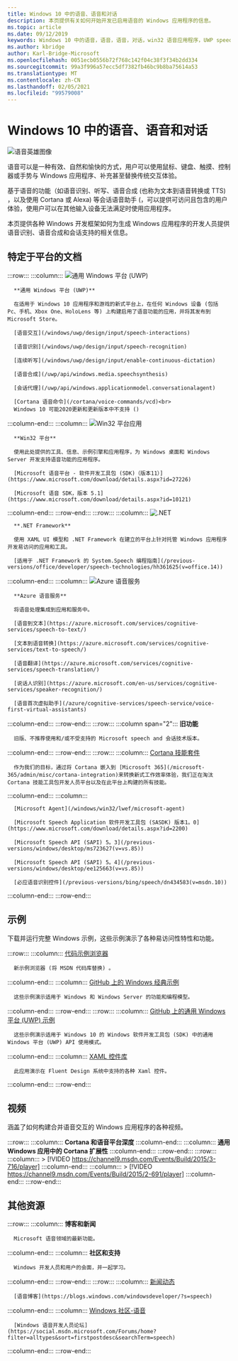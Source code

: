 ```yaml
---
title: Windows 10 中的语音、语音和对话
description: 本页提供有关如何开始开发已启用语音的 Windows 应用程序的信息。
ms.topic: article
ms.date: 09/12/2019
keywords: Windows 10 中的语音，语音，语音，对话，win32 语音应用程序，UWP speech apps，WPF speech apps，WinForms speech apps
ms.author: kbridge
author: Karl-Bridge-Microsoft
ms.openlocfilehash: 0051ecb0556b72f768c142f04c38f3f34b2dd334
ms.sourcegitcommit: 99a3f996a57ecc5df7382fb46bc9b8ba75614a53
ms.translationtype: MT
ms.contentlocale: zh-CN
ms.lasthandoff: 02/05/2021
ms.locfileid: "99579008"
---
```

# <a name="speech-voice-and-conversation-in-windows-10"></a>Windows 10 中的语音、语音和对话

![语音英雄图像](images/hero-speech-composite-small.png)

语音可以是一种有效、自然和愉快的方式，用户可以使用鼠标、键盘、触摸、控制器或手势与 Windows 应用程序、补充甚至替换传统交互体验。

基于语音的功能（如语音识别、听写、语音合成 (也称为文本到语音转换或 TTS) ，以及使用 Cortana 或 Alexa) 等会话语音助手 (，可以提供可访问且包含的用户体验，使用户可以在其他输入设备无法满足时使用应用程序。

本页提供各种 Windows 开发框架如何为生成 Windows 应用程序的开发人员提供语音识别、语音合成和会话支持的相关信息。

## <a name="platform-specific-documentation"></a>特定于平台的文档

:::row:::
   :::column:::
      ![通用 Windows 平台 (UWP)](images/platform-uwp.png)

      **通用 Windows 平台 (UWP)**

      在适用于 Windows 10 应用程序和游戏的新式平台上，在任何 Windows 设备 (包括 Pc、手机、Xbox One、HoloLens 等) 上构建启用了语音功能的应用，并将其发布到 Microsoft Store。

      [语音交互](/windows/uwp/design/input/speech-interactions)

      [语音识别](/windows/uwp/design/input/speech-recognition)

      [连续听写](/windows/uwp/design/input/enable-continuous-dictation)

      [语音合成](/uwp/api/windows.media.speechsynthesis)

      [会话代理](/uwp/api/windows.applicationmodel.conversationalagent)

      [Cortana 语音命令](/cortana/voice-commands/vcd)<br>
      Windows 10 可能2020更新和更新版本中不支持 () 
   :::column-end:::
   :::column:::
      ![Win32 平台应用](images/platform-win32.png)

      **Win32 平台**

      使用此处提供的工具、信息、示例引擎和应用程序，为 Windows 桌面和 Windows Server 开发支持语音功能的应用程序。

      [Microsoft 语音平台 - 软件开发工具包 (SDK)（版本11）](https://www.microsoft.com/download/details.aspx?id=27226)
      
      [Microsoft 语音 SDK，版本 5.1](https://www.microsoft.com/download/details.aspx?id=10121)
   :::column-end:::
:::row-end:::
:::row:::
   :::column:::
      ![.NET](images/platform-dotnet.png)

      **.NET Framework**

      使用 XAML UI 模型和 .NET Framework 在建立的平台上针对托管 Windows 应用程序开发易访问的应用和工具。

      [适用于 .NET Framework 的 System.Speech 编程指南](/previous-versions/office/developer/speech-technologies/hh361625(v=office.14))
   :::column-end:::
   :::column:::
      ![Azure 语音服务](images/platform-azure-speech.png)

      **Azure 语音服务**

      将语音处理集成到应用和服务中。

      [语音到文本](https://azure.microsoft.com/services/cognitive-services/speech-to-text/)

      [文本到语音转换](https://azure.microsoft.com/services/cognitive-services/text-to-speech/)
      
      [语音翻译](https://azure.microsoft.com/services/cognitive-services/speech-translation/)

      [说话人识别](https://azure.microsoft.com/en-us/services/cognitive-services/speaker-recognition/)

      [语音首次虚拟助手](/azure/cognitive-services/speech-service/voice-first-virtual-assistants)
   :::column-end:::
:::row-end:::
:::row:::
   :::column span="2":::
      **旧功能**

      旧版、不推荐使用和/或不受支持的 Microsoft speech and 会话技术版本。
   :::column-end:::
:::row-end:::
:::row:::
   :::column:::
      [Cortana 技能套件](/cortana/skills/)

      作为我们的目标，通过将 Cortana 嵌入到 [Microsoft 365](/microsoft-365/admin/misc/cortana-integration)来转换新式工作效率体验，我们正在淘汰 Cortana 技能工具包开发人员平台以及在此平台上构建的所有技能。
   :::column-end:::
   :::column:::

      [Microsoft Agent](/windows/win32/lwef/microsoft-agent)

      [Microsoft Speech Application 软件开发工具包 (SASDK) 版本1。0](https://www.microsoft.com/download/details.aspx?id=2200)

      [Microsoft Speech API (SAPI) 5。3](/previous-versions/windows/desktop/ms723627(v=vs.85))

      [Microsoft Speech API (SAPI) 5。4](/previous-versions/windows/desktop/ee125663(v=vs.85))

      [必应语音识别控件](/previous-versions/bing/speech/dn434583(v=msdn.10))
   :::column-end:::
:::row-end:::

## <a name="samples"></a>示例

下载并运行完整 Windows 示例，这些示例演示了各种易访问性特性和功能。

:::row:::
   :::column:::
      [代码示例浏览器](/samples/browse/?term=speech)

      新示例浏览器 (将 MSDN 代码库替换) 。
   :::column-end:::
   :::column:::
      [GitHub 上的 Windows 经典示例](https://github.com/microsoft/Windows-classic-samples/search?q=speech&unscoped_q=speech)

      这些示例演示适用于 Windows 和 Windows Server 的功能和编程模型。 
   :::column-end:::
:::row-end:::
:::row:::
   :::column:::
      [GitHub 上的通用 Windows 平台 (UWP) 示例](https://github.com/microsoft/Windows-universal-samples/search?q=speech&unscoped_q=speech)

      这些示例演示适用于 Windows 10 的 Windows 软件开发工具包 (SDK) 中的通用 Windows 平台 (UWP) API 使用模式。
   :::column-end:::
   :::column:::
      [XAML 控件库](https://github.com/microsoft/Xaml-Controls-Gallery)

      此应用演示在 Fluent Design 系统中支持的各种 Xaml 控件。
   :::column-end:::
:::row-end:::

## <a name="videos"></a>视频

涵盖了如何构建合并语音交互的 Windows 应用程序的各种视频。

:::row:::
   :::column:::
      **Cortana 和语音平台深度**
   :::column-end:::
   :::column:::
      **通用 Windows 应用中的 Cortana 扩展性**
   :::column-end:::
:::row-end:::
:::row:::
   :::column:::
      > [!VIDEO https://channel9.msdn.com/Events/Build/2015/3-716/player]
   :::column-end:::
   :::column:::
      > [!VIDEO https://channel9.msdn.com/Events/Build/2015/2-691/player]
   :::column-end:::
:::row-end:::

## <a name="other-resources"></a>其他资源

:::row:::
   :::column:::
      **博客和新闻**

      Microsoft 语音领域的最新功能。
   :::column-end:::
   :::column:::
      **社区和支持**

      Windows 开发人员和用户的会面，并一起学习。
   :::column-end:::
:::row-end:::
:::row:::
   :::column:::
      [新闻动态](https://news.microsoft.com/?s=speech)

      [语音博客](https://blogs.windows.com/windowsdeveloper/?s=speech)
   :::column-end:::
   :::column:::
      [Windows 社区-语音](https://community.windows.com/search?q=speech)

      [Windows 语音开发人员论坛](https://social.msdn.microsoft.com/Forums/home?filter=alltypes&sort=firstpostdesc&searchTerm=speech)
   :::column-end:::
:::row-end:::